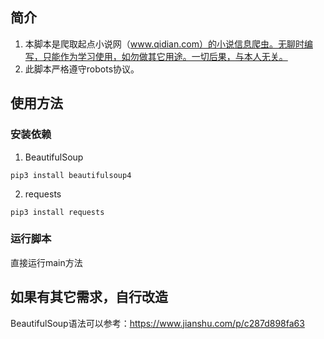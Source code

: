 ## 简介
1. 本脚本是爬取起点小说网（www.qidian.com）的小说信息爬虫。无聊时编写，只能作为学习使用，如勿做其它用途。一切后果，与本人无关。
2. 此脚本严格遵守robots协议。
## 使用方法
### 安装依赖
1. BeautifulSoup
```shell
pip3 install beautifulsoup4
```
2. requests
```shell
pip3 install requests
```
### 运行脚本
直接运行main方法
## 如果有其它需求，自行改造
BeautifulSoup语法可以参考：https://www.jianshu.com/p/c287d898fa63